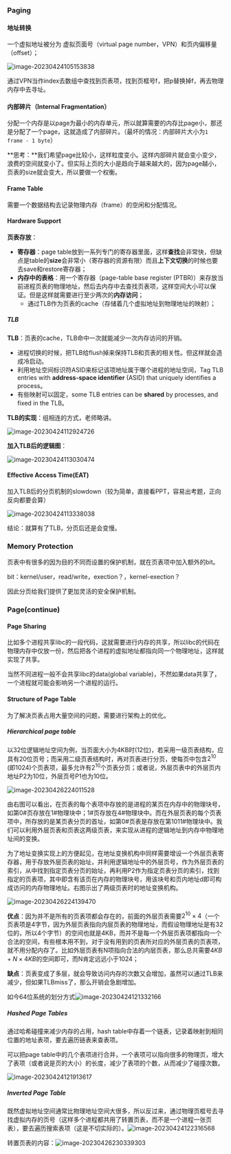 ### Paging
#### 地址转换
一个虚拟地址被分为 虚拟页面号（virtual page number，VPN）和页内偏移量（offset）；

![image-20230424105153838](../img/4.22/image-20230424105153838.png)

通过VPN当作index去数组中查找到页表项，找到页框号f，把p替换掉f，再去物理内存中去寻址。

#### 内部碎片（Internal Fragmentation）

分配一个内存是以page为最小的内存单元，所以就算需要的内存比page小，那还是分配了一个page，这就造成了内部碎片。（最坏的情况：内部碎片大小为`1 frame - 1 byte`）

**思考：**我们希望page比较小，这样粒度变小。这样内部碎片就会变小变少，浪费的空间就变小了。但实际上页的大小是趋向于越来越大的，因为page越小，页表的size就会变大，所以要做一个权衡。

#### Frame Table

需要一个数据结构去记录物理内存（frame）的空闲和分配情况。

#### Hardware Support

**页表存放**：

- **寄存器**：page table放到一系列专门的寄存器里面，这样**查找**会非常快，但缺点是table的**size**会非常小（寄存器的资源有限）而且**上下文切换**的时候也要去save和restore寄存器；
- **内存中的表格**：用一个寄存器（page-table base register (PTBR)）来存放当前进程页表的物理地址，然后去内存中去查找页表项，这样空间大小可以保证。但是这样就需要进行至少两次的**内存访问**；
    - 通过TLB作为页表的cache（存储着几个虚拟地址到物理地址的映射）；

##### TLB

**TLB**：页表的cache，TLB命中一次就能减少一次内存访问的开销。

- 进程切换的时候，把TLB给flush掉来保持TLB和页表的相关性。但这样就会造成冷启动。
- 利用地址空间标识符ASID来标记该项地址属于哪个进程的地址空间，Tag TLB entries with **address-space identifier** (ASID) that uniquely identifies a process。
- 有些映射可以固定，some TLB entries can be **shared** by processes, and fixed in the TLB。

**TLB的实现**：组相连的方式，老师略讲。

![image-20230424112924726](../img/4.22/image-20230424112924726.png)

**加入TLB后的逻辑图**：

![image-20230424113030474](../img/4.22/image-20230424113030474.png)

#### Effective Access Time(EAT)

加入TLB后的分页机制的slowdown（较为简单，直接看PPT，容易出考题，正向反向都要会算）

![image-20230424113338038](../img/4.22/image-20230424113338038.png)

结论：就算有了TLB，分页后还是会变慢。

### Memory Protection

页表中有很多的因为目的不同而设置的保护机制，就在页表项中加入额外的bit。

bit：kernel/user，read/write，exection？，kernel-exection？

因此分页给我们提供了更加灵活的安全保护机制。

### Page(continue)

#### Page Sharing

比如多个进程共享libc的一段代码，这就需要进行内存的共享，所以libc的代码在物理内存中仅放一份，然后把各个进程的虚拟地址都指向同一个物理地址，这样就实现了共享。

当然不同进程一般不会共享libc的data(global variable)，不然如果data共享了，一个进程就可能会影响另一个进程的运行。

#### Structure of Page Table

为了解决页表占用大量空间的问题，需要进行架构上的优化。

##### Hierarchical page table

以32位逻辑地址空间为例，当页面大小为4KB时(12位)，若采用一级页表结构，应具有20位页号；而采用二级页表结构时，再对页表进行分页，使每页中包含$2^{10}$ (即1024)个页表项，最多允许有$2^{10}$个页表分页；或者说，外层页表中的外层页内地址P2为10位，外层页号P1也为10位。

![image-20230426224011528](../img/4.27/image-20230426224011528.png)

由右图可以看出，在页表的每个表项中存放的是进程的某页在内存中的物理块号，如第0#页存放在1#物理块中；1#页存放在4#物理块中。而在外层页表的每个页表项中，所存放的是某页表分页的首址，如第0#页表是存放在第1011#物理块中。我们可以利用外层页表和页表这两级页表，来实现从进程的逻辑地址到内存中物理地址间的变换。

为了地址变换实现上的方便起见，在地址变换机构中同样需要增设一个外层页表寄存器，用于存放外层页表的始址，并利用逻辑地址中的外层页号，作为外层页表的索引，从中找到指定页表分页的始址，再利用P2作为指定页表分页的索引，找到指定的页表项，其中即含有该页在内存的物理块号，用该块号和页内地址d即可构成访问的内存物理地址。右图示出了两级页表时的地址变换机构。

![image-20230426224139470](../img/4.27/image-20230426224139470.png)

**优点**：因为并不是所有的页表项都会存在的，前面的外层页表需要$2^{10}\times4$（一个页表项是4字节，因为外层页表指向内层页表的物理地址，而假设物理地址是有32位的，所以4个字节）的空间也就是4KB，而并不是每一个外层页表项都指向一个合法的空间，有些根本用不到，对于没有用到的页表所对应的外层页表的页表项，就不用分配内存了。比如外层页表有N项指向合法的内层页表，那么总共需要$4KB+N\times4KB$的空间即可，而N肯定远远小于1024；

**缺点**：页表变成了多层，就会导致访问内存的次数又会增加，虽然可以通过TLB来减少，但如果TLBmiss了，那么开销会急剧增加。

如今64位系统的划分方式![image-20230424121332166](../img/4.22/image-20230424121332166.png)

##### Hashed Page Tables

通过哈希碰撞来减少内存的占用，hash table中存着一个链表，记录着映射到相同位置的地址表项，要去遍历链表来查表项。

可以把page table中的几个表项进行合并，一个表项可以指向很多的物理页，增大了表项（或者说是页的大小）的长度，减少了表项的个数，从而减少了碰撞次数。

![image-20230424121913617](../img/4.22/image-20230424121913617.png)

##### Inverted Page Table

既然虚拟地址空间通常比物理地址空间大很多，所以反过来，通过物理页框号去寻找虚拟内存的页号（这样多个进程都共用了转置页表，而不是一个进程一张页表），要去遍历搜索表项（这是不切实际的）。![image-20230424122316568](../img/4.22/image-20230424122316568.png)

转置页表的内容：![image-20230426230339303](../img/4.27/image-20230426230339303.png)